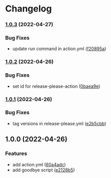# Changelog

### [1.0.3](https://github.com/remarkablemark/hello-world-composite-action/compare/v1.0.2...v1.0.3) (2022-04-27)


### Bug Fixes

* update run command in action.yml ([f20895a](https://github.com/remarkablemark/hello-world-composite-action/commit/f20895aba8fea108a7cb2d19394fd4b7e920a402))

### [1.0.2](https://github.com/remarkablemark/hello-world-composite-action/compare/v1.0.1...v1.0.2) (2022-04-26)


### Bug Fixes

* set id for release-please-action ([0baea9e](https://github.com/remarkablemark/hello-world-composite-action/commit/0baea9eb61a7b2bde82d5007b51407cbe812aacb))

### [1.0.1](https://github.com/remarkablemark/hello-world-composite-action/compare/v1.0.0...v1.0.1) (2022-04-26)


### Bug Fixes

* tag versions in release-please.yml ([e2b5cbb](https://github.com/remarkablemark/hello-world-composite-action/commit/e2b5cbb9acb6aef06c39f4ab82b8107de14dc19f))

## 1.0.0 (2022-04-26)


### Features

* add action.yml ([60a4adc](https://github.com/remarkablemark/hello-world-composite-action/commit/60a4adca50ccadf7e6f63931355ff061ebd09c20))
* add goodbye script ([e2128b5](https://github.com/remarkablemark/hello-world-composite-action/commit/e2128b58acebba48df812c1a24fddd6800541130))
